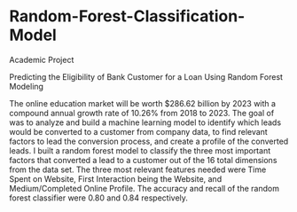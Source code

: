 # Random-Forest-Classification-Model

Academic Project

Predicting the Eligibility of Bank Customer for a Loan Using Random Forest Modeling

The online education market will be worth $286.62 billion by 2023 with a compound annual growth rate of 10.26% from 2018 to 2023. The goal of was to analyze and build a machine learning model to identify which leads would be converted to a customer from company data, to find relevant factors to lead the conversion process, and create a profile of the converted leads. I built a random forest model to classify the three most important factors that converted a lead to a customer out of the 16 total dimensions from the data set. The three most relevant features needed were Time Spent on Website, First Interaction being the Website, and Medium/Completed Online Profile. The accuracy and recall of the random forest classifier were 0.80 and 0.84 respectively.
